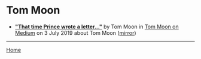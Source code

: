 # Tom Moon

 - [**"That time Prince wrote a letter..."**](https://medium.com/@moonjawn/that-time-prince-wrote-a-letter-d07ebd887896) by Tom Moon in [Tom Moon on Medium](https://medium.com/@moonjawn/) on 3 July 2019 about Tom Moon ([mirror](https://web.archive.org/web/*/https://medium.com/@moonjawn/that-time-prince-wrote-a-letter-d07ebd887896))

----

[Home](../)
